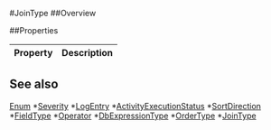 #JoinType
##Overview



##Properties
<table class="table table-condensed table-bordered">
    <thead>
<tr>
<th>Property</th>
<th>Description</th>
</tr>
</thead>
<tbody>
</tbody></table>



## See also

[Enum](Enum.html)
*[Severity](Severity.html)
*[LogEntry](LogEntry.html)
*[ActivityExecutionStatus](ActivityExecutionStatus.html)
*[SortDirection](SortDirection.html)
*[FieldType](FieldType.html)
*[Operator](Operator.html)
*[DbExpressionType](DbExpressionType.html)
*[OrderType](OrderType.html)
*[JoinType](JoinType.html)
